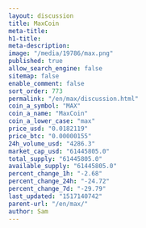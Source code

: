 ```yaml
---
layout: discussion
title: MaxCoin
meta-title: 
h1-title: 
meta-description: 
image: "/media/19786/max.png"
published: true
allow_search_engine: false
sitemap: false
enable_comment: false
sort_order: 773
permalink: "/en/max/discussion.html"
coin_a_symbol: "MAX"
coin_a_name: "MaxCoin"
coin_a_lower_case: "max"
price_usd: "0.0182119"
price_btc: "0.00000155"
24h_volume_usd: "4286.3"
market_cap_usd: "61445805.0"
total_supply: "61445805.0"
available_supply: "61445805.0"
percent_change_1h: "-2.68"
percent_change_24h: "-24.72"
percent_change_7d: "-29.79"
last_updated: "1517140742"
parent-url: "/en/max/"
author: Sam
---
```


